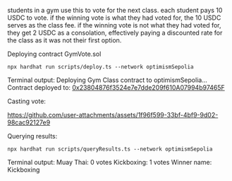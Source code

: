 students in a gym use this to vote for the next class. each student pays 10 USDC to vote. if the winning vote is what they had voted for, the 10 USDC serves as the class fee. if the winning vote is not what they had voted for, they get 2 USDC as a consolation, effectively paying a discounted rate for the class as it was not their first option.

Deploying contract GymVote.sol
``` 
npx hardhat run scripts/deploy.ts --network optimismSepolia      
```

Terminal output:
Deploying Gym Class contract to optimismSepolia...
Contract deployed to:
[0x23804876f3524e7e7dde209f610A07994b97465F](https://sepolia-optimism.etherscan.io/address/0x23804876f3524e7e7dde209f610A07994b97465F)

Casting vote:


https://github.com/user-attachments/assets/1f96f599-33bf-4bf9-9d02-98cac92127e9



Querying results:
```
npx hardhat run scripts/queryResults.ts --network optimismSepolia
```

Terminal output:
Muay Thai: 0 votes
Kickboxing: 1 votes
Winner name: Kickboxing
